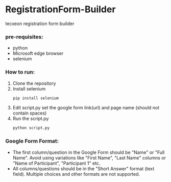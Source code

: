 # RegistrationForm-Builder
tecxeon registration form builder

### pre-requisites:
- python
- Microsoft edge browser
- selenium

### How to run:
1. Clone the repository
2. Install selenium 
    ```bash 
    pip install selenium
    ```
2. Edit script.py set the google form link(url) and page name (should not contain spaces)
3. Run the script.py 
    ```py
    python script.py
    ```
### Google Form Format:
- The first column/question in the Google Form should be "Name" or "Full Name". Avoid using variations like "First Name", "Last Name" columns or "Name of Participant", "Participant 1" etc.
- All columns/questions should be in the "Short Answer" format (text field). Multiple choices and other formats are not supported.

